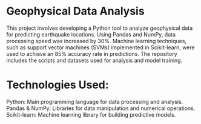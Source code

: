 # Geophysical Data Analysis
This project involves developing a Python tool to analyze geophysical data for predicting earthquake locations. Using Pandas and NumPy, data processing speed was increased by 30%. Machine learning techniques, such as support vector machines (SVMs) implemented in Scikit-learn, were used to achieve an 85% accuracy rate in predictions. The repository includes the scripts and datasets used for analysis and model training.

# Technologies Used:

Python: Main programming language for data processing and analysis.
Pandas & NumPy: Libraries for data manipulation and numerical operations.
Scikit-learn: Machine learning library for building predictive models.
